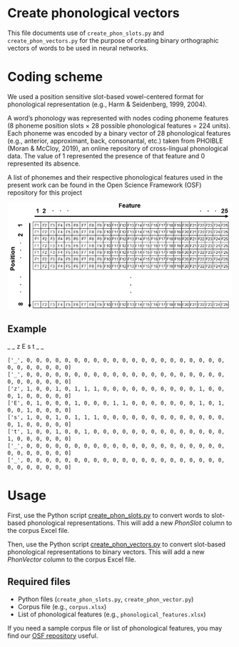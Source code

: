 # Create phonological vectors

This file documents use of ``create_phon_slots.py`` and ``create_phon_vectors.py`` for the purpose of creating binary orthographic vectors of words to be used in neural networks. 

# Coding scheme
We used a position sensitive slot-based vowel-centered format for phonological representation (e.g., Harm & Seidenberg, 1999, 2004).

A word’s phonology was represented with nodes coding phoneme features (8 phoneme position slots × 28 possible phonological features = 224 units). Each phoneme was encoded by a binary vector of 28 phonological features (e.g., anterior, approximant, back, consonantal, etc.) taken from PHOIBLE (Moran & McCloy, 2019), an online repository of cross-lingual phonological data. The value of 1 represented the presence of that feature and 0 represented its absence. 

A list of phonemes and their respective phonological features used in the present work can be found in the Open Science Framework (OSF) repository for this project

<img src="phon_coding_scheme.png" width="700">

## Example
_ _ z E s t _ _
```
['_', 0, 0, 0, 0, 0, 0, 0, 0, 0, 0, 0, 0, 0, 0, 0, 0, 0, 0, 0, 0, 0, 0, 0, 0, 0, 0, 0, 0]
['_', 0, 0, 0, 0, 0, 0, 0, 0, 0, 0, 0, 0, 0, 0, 0, 0, 0, 0, 0, 0, 0, 0, 0, 0, 0, 0, 0, 0]
['z', 1, 0, 0, 1, 0, 1, 1, 1, 0, 0, 0, 0, 0, 0, 0, 0, 0, 0, 1, 0, 0, 0, 1, 0, 0, 0, 0, 0]
['E', 0, 1, 0, 0, 0, 1, 0, 0, 0, 1, 1, 0, 0, 0, 0, 0, 0, 0, 1, 0, 1, 0, 0, 1, 0, 0, 0, 0]
['s', 1, 0, 0, 1, 0, 1, 1, 1, 0, 0, 0, 0, 0, 0, 0, 0, 0, 0, 0, 0, 0, 0, 1, 0, 0, 0, 0, 0]
['t', 1, 0, 0, 1, 0, 0, 1, 0, 0, 0, 0, 0, 0, 0, 0, 0, 0, 0, 0, 0, 0, 1, 0, 0, 0, 0, 0, 0]
['_', 0, 0, 0, 0, 0, 0, 0, 0, 0, 0, 0, 0, 0, 0, 0, 0, 0, 0, 0, 0, 0, 0, 0, 0, 0, 0, 0, 0]
['_', 0, 0, 0, 0, 0, 0, 0, 0, 0, 0, 0, 0, 0, 0, 0, 0, 0, 0, 0, 0, 0, 0, 0, 0, 0, 0, 0, 0]
```

# Usage
First, use the Python script [create_phon_slots.py](create_phon_slots.py) to convert words to slot-based phonological representations. This will add a new _PhonSlot_ column to the corpus Excel file.

Then, use the Python script [create_phon_vectors.py](create_phon_vectors.py) to convert slot-based phonological representations to binary vectors. This will add a new _PhonVector_ column to the corpus Excel file.

## Required files
* Python files (``create_phon_slots.py``, ``create_phon_vector.py``)
* Corpus file (e.g., ``corpus.xlsx``)
* List of phonological features (e.g., ``phonological_features.xlsx``)

If you need a sample corpus file or list of phonological features, you may find our [OSF repository](https://osf.io/wdzqc/?view_only=d6ef4592811441779ce7e8801dec805d) useful.
